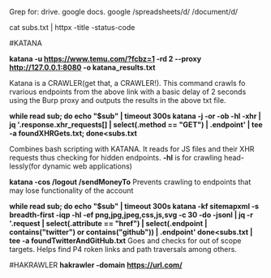 Grep for:
drive. google
docs. google
/spreadsheets/d/
/document/d/

cat subs.txt | httpx -title -status-code

#KATANA

**katana -u https://www.temu.com/?fcbz=1 -rd 2  --proxy http://127.0.0.1:8080 -o katana_results.txt**

Katana is a CRAWLER(get that, a CRAWLER!). This command crawls fo rvarious endpoints from the above link with a basic delay of 2 seconds using the Burp proxy and outputs the results in the above txt file.

**while read sub; do echo "$sub" | timeout 300s katana -j -or -ob -hl -xhr | jq '.response.xhr_requests[] | select(.method == "GET") | .endpoint' | tee -a foundXHRGets.txt; done<subs.txt**

Combines bash scripting with KATANA. It reads for JS files and their XHR requests thus checking for hidden endpoints.
**-hl** is for crawling head-lessly(for dynamic web applications)

**katana -cos /logout /sendMoneyTo**
Prevents crawling to endpoints that may lose functionality of the account

**while read sub; do echo "$sub" | timeout 300s katana -kf sitemapxml -s breadth-first -iqp -hl -ef png,jpg,jpeg,css,js,svg -c 30 -do -jsonl | jq -r '.request | select(.attribute == "href") | select(.endpoint | contains("twitter") or contains("github")) | .endpoint' done<subs.txt | tee -a foundTwitterAndGitHub.txt**
Goes and checks for out of scope targets. Helps find P4 roken links and path traversals among others.

#HAKRAWLER
**hakrawler -domain https://url.com/**




